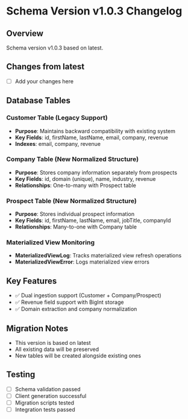 # Schema Version v1.0.3 Changelog

## Overview
Schema version v1.0.3 based on latest.

## Changes from latest
- [ ] Add your changes here

## Database Tables

### Customer Table (Legacy Support)
- **Purpose**: Maintains backward compatibility with existing system
- **Key Fields**: id, firstName, lastName, email, company, revenue
- **Indexes**: email, company, revenue

### Company Table (New Normalized Structure)
- **Purpose**: Stores company information separately from prospects
- **Key Fields**: id, domain (unique), name, industry, revenue
- **Relationships**: One-to-many with Prospect table

### Prospect Table (New Normalized Structure)
- **Purpose**: Stores individual prospect information
- **Key Fields**: id, firstName, lastName, email, jobTitle, companyId
- **Relationships**: Many-to-one with Company table

### Materialized View Monitoring
- **MaterializedViewLog**: Tracks materialized view refresh operations
- **MaterializedViewError**: Logs materialized view errors

## Key Features
- ✅ Dual ingestion support (Customer + Company/Prospect)
- ✅ Revenue field support with BigInt storage
- ✅ Domain extraction and company normalization

## Migration Notes
- This version is based on latest
- All existing data will be preserved
- New tables will be created alongside existing ones

## Testing
- [ ] Schema validation passed
- [ ] Client generation successful
- [ ] Migration scripts tested
- [ ] Integration tests passed
